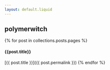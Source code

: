 ```yaml
---
layout: default.liquid
---
```

## polymerwitch

{% for post in collections.posts.pages %}
#### {{post.title}}

[{{ post.title }}]({{ post.permalink }})
{% endfor %}
